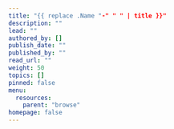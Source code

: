 ```yaml
---
title: "{{ replace .Name "-" " " | title }}"
description: ""
lead: ""
authored_by: []
publish_date: ""
published_by: ""
read_url: ""
weight: 50
topics: []
pinned: false
menu:
  resources:
    parent: "browse"
homepage: false
---
```


